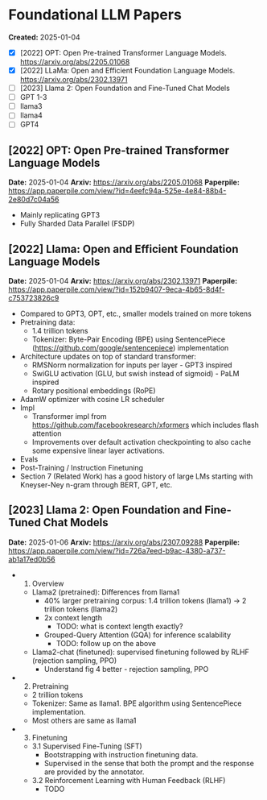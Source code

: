 # Foundational LLM Papers

**Created:** 2025-01-04

- [X] [2022] OPT: Open Pre-trained Transformer Language Models. <https://arxiv.org/abs/2205.01068>
- [X] [2022] LLaMa: Open and Efficient Foundation Language Models. <https://arxiv.org/abs/2302.13971>
- [ ] [2023] Llama 2: Open Foundation and Fine-Tuned Chat Models
- [ ] GPT 1-3
- [ ] llama3
- [ ] llama4
- [ ] GPT4

## [2022] OPT: Open Pre-trained Transformer Language Models

**Date:** 2025-01-04
**Arxiv:** <https://arxiv.org/abs/2205.01068>
**Paperpile:** <https://app.paperpile.com/view/?id=4eefc94a-525e-4e84-88b4-2e80d7c04a56>

- Mainly replicating GPT3
- Fully Sharded Data Parallel (FSDP)

## [2022] Llama: Open and Efficient Foundation Language Models

**Date:** 2025-01-04
**Arxiv:** <https://arxiv.org/abs/2302.13971>
**Paperpile:** <https://app.paperpile.com/view/?id=152b9407-9eca-4b65-8d4f-c753723826c9>

- Compared to GPT3, OPT, etc., smaller models trained on more tokens
- Pretraining data:
  - 1.4 trillion tokens
  - Tokenizer: Byte-Pair Encoding (BPE) using SentencePiece (<https://github.com/google/sentencepiece>) implementation
- Architecture updates on top of standard transformer:
  - RMSNorm normalization for inputs per layer - GPT3 inspired
  - SwiGLU activation (GLU, but swish instead of sigmoid) - PaLM inspired
  - Rotary positional embeddings (RoPE)
- AdamW optimizer with cosine LR scheduler
- Impl
  - Transformer impl from <https://github.com/facebookresearch/xformers> which includes flash attention
  - Improvements over default activation checkpointing to also cache some expensive linear layer activations.
- Evals
- Post-Training / Instruction Finetuning
- Section 7 (Related Work) has a good history of large LMs starting with Kneyser-Ney n-gram through BERT, GPT, etc.

## [2023] Llama 2: Open Foundation and Fine-Tuned Chat Models

**Date:** 2025-01-06
**Arxiv:** <https://arxiv.org/abs/2307.09288>
**Paperpile:** <https://app.paperpile.com/view/?id=726a7eed-b9ac-4380-a737-ab1a17ed0b56>

- 1. Overview
  - Llama2 (pretrained): Differences from llama1
    - 40% larger pretraining corpus: 1.4 trillion tokens (llama1) -> 2 trillion tokens (llama2)
    - 2x context length
      - TODO: what is context length exactly?
    - Grouped-Query Attention (GQA) for inference scalability
      - TODO: follow up on the above
  - Llama2-chat (finetuned): supervised finetuning followed by RLHF (rejection sampling, PPO)
    - Understand fig 4 better - rejection sampling, PPO
- 2. Pretraining
  - 2 trillion tokens
  - Tokenizer: Same as llama1. BPE algorithm using SentencePiece implementation.
  - Most others are same as llama1
- 3. Finetuning
  - 3.1 Supervised Fine-Tuning (SFT)
    - Bootstrapping with instruction finetuning data.
    - Supervised in the sense that both the prompt and the response are provided by the annotator.
  - 3.2 Reinforcement Learning with Human Feedback (RLHF)
    - TODO
